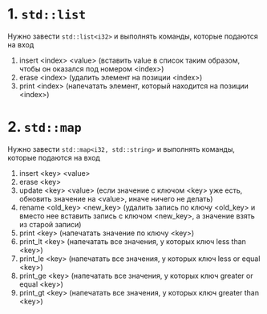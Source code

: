 # 1. `std::list`
Нужно завести `std::list<i32>` и выполнять команды, которые подаются на вход
1. insert \<index\> \<value\> (вставить value в список таким образом, чтобы он оказался под номером \<index\>)
2. erase \<index\> (удалить элемент на позиции \<index\>)
3. print \<index\> (напечатать элемент, который находится на позиции \<index\>)

# 2. `std::map`
Нужно завести `std::map<i32, std::string>` и выполнять команды, которые подаются на вход
1. insert \<key\> \<value\>
2. erase \<key\>
3. update \<key\> \<value\> (если значение с ключом \<key\> уже есть, обновить значение на \<value\>, иначе ничего не делать)
4. rename \<old_key\> \<new_key\> (удалить запись по ключу \<old_key\> и вместо нее вставить запись с ключом \<new_key\>, а значение взять из старой записи)
5. print \<key\> (напечатать значение по ключу \<key\>)
6. print_lt \<key\> (напечатать все значения, у которых ключ less than \<key\>)
7. print_le \<key\> (напечатать все значения, у которых ключ less or equal \<key\>)
8. print_ge \<key\> (напечатать все значения, у которых ключ greater or equal \<key\>)
9. print_gt \<key\> (напечатать все значения, у которых ключ greater than \<key\>)
